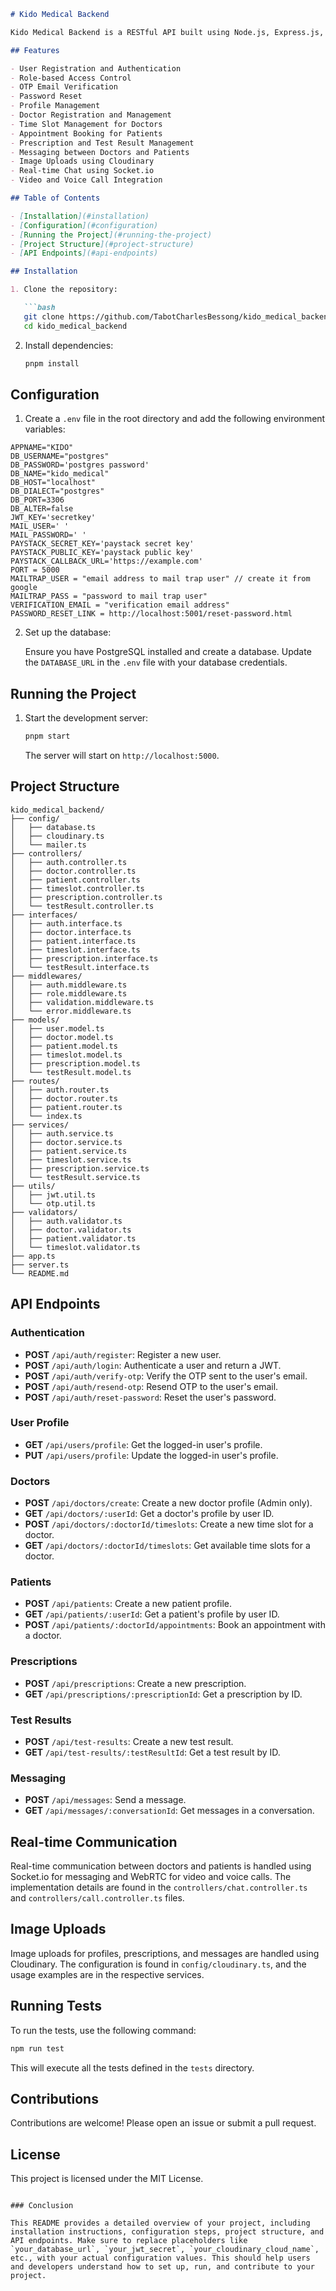 
```markdown
# Kido Medical Backend

Kido Medical Backend is a RESTful API built using Node.js, Express.js, and Sequelize (PostgreSQL) that facilitates a medical appointment system. It allows users to register, authenticate, and manage their profiles. Doctors can manage their time slots, prescriptions, and test results, while patients can book appointments, view prescriptions, and communicate with doctors through chat.

## Features

- User Registration and Authentication
- Role-based Access Control
- OTP Email Verification
- Password Reset
- Profile Management
- Doctor Registration and Management
- Time Slot Management for Doctors
- Appointment Booking for Patients
- Prescription and Test Result Management
- Messaging between Doctors and Patients
- Image Uploads using Cloudinary
- Real-time Chat using Socket.io
- Video and Voice Call Integration

## Table of Contents

- [Installation](#installation)
- [Configuration](#configuration)
- [Running the Project](#running-the-project)
- [Project Structure](#project-structure)
- [API Endpoints](#api-endpoints)

## Installation

1. Clone the repository:

   ```bash
   git clone https://github.com/TabotCharlesBessong/kido_medical_backend.git
   cd kido_medical_backend
   ```

2. Install dependencies:

   ```bash
   pnpm install
   ```

## Configuration

1. Create a `.env` file in the root directory and add the following environment variables:

```env
APPNAME="KIDO"
DB_USERNAME="postgres"
DB_PASSWORD='postgres password'
DB_NAME="kido_medical"
DB_HOST="localhost"
DB_DIALECT="postgres"
DB_PORT=3306
DB_ALTER=false
JWT_KEY='secretkey'
MAIL_USER=' '
MAIL_PASSWORD=' '
PAYSTACK_SECRET_KEY='paystack secret key'
PAYSTACK_PUBLIC_KEY='paystack public key'
PAYSTACK_CALLBACK_URL='https://example.com'
PORT = 5000
MAILTRAP_USER = "email address to mail trap user" // create it from google
MAILTRAP_PASS = "password to mail trap user"
VERIFICATION_EMAIL = "verification email address"
PASSWORD_RESET_LINK = http://localhost:5001/reset-password.html
```

2. Set up the database:

   Ensure you have PostgreSQL installed and create a database. Update the `DATABASE_URL` in the `.env` file with your database credentials.

## Running the Project

1. Start the development server:

   ```bash
   pnpm start
   ```

   The server will start on `http://localhost:5000`.

## Project Structure

```
kido_medical_backend/
├── config/
│   ├── database.ts
│   ├── cloudinary.ts
│   └── mailer.ts
├── controllers/
│   ├── auth.controller.ts
│   ├── doctor.controller.ts
│   ├── patient.controller.ts
│   ├── timeslot.controller.ts
│   ├── prescription.controller.ts
│   └── testResult.controller.ts
├── interfaces/
│   ├── auth.interface.ts
│   ├── doctor.interface.ts
│   ├── patient.interface.ts
│   ├── timeslot.interface.ts
│   ├── prescription.interface.ts
│   └── testResult.interface.ts
├── middlewares/
│   ├── auth.middleware.ts
│   ├── role.middleware.ts
│   ├── validation.middleware.ts
│   └── error.middleware.ts
├── models/
│   ├── user.model.ts
│   ├── doctor.model.ts
│   ├── patient.model.ts
│   ├── timeslot.model.ts
│   ├── prescription.model.ts
│   └── testResult.model.ts
├── routes/
│   ├── auth.router.ts
│   ├── doctor.router.ts
│   ├── patient.router.ts
│   └── index.ts
├── services/
│   ├── auth.service.ts
│   ├── doctor.service.ts
│   ├── patient.service.ts
│   ├── timeslot.service.ts
│   ├── prescription.service.ts
│   └── testResult.service.ts
├── utils/
│   ├── jwt.util.ts
│   └── otp.util.ts
├── validators/
│   ├── auth.validator.ts
│   ├── doctor.validator.ts
│   ├── patient.validator.ts
│   └── timeslot.validator.ts
├── app.ts
├── server.ts
└── README.md
```

## API Endpoints

### Authentication

- **POST** `/api/auth/register`: Register a new user.
- **POST** `/api/auth/login`: Authenticate a user and return a JWT.
- **POST** `/api/auth/verify-otp`: Verify the OTP sent to the user's email.
- **POST** `/api/auth/resend-otp`: Resend OTP to the user's email.
- **POST** `/api/auth/reset-password`: Reset the user's password.

### User Profile

- **GET** `/api/users/profile`: Get the logged-in user's profile.
- **PUT** `/api/users/profile`: Update the logged-in user's profile.

### Doctors

- **POST** `/api/doctors/create`: Create a new doctor profile (Admin only).
- **GET** `/api/doctors/:userId`: Get a doctor's profile by user ID.
- **POST** `/api/doctors/:doctorId/timeslots`: Create a new time slot for a doctor.
- **GET** `/api/doctors/:doctorId/timeslots`: Get available time slots for a doctor.

### Patients

- **POST** `/api/patients`: Create a new patient profile.
- **GET** `/api/patients/:userId`: Get a patient's profile by user ID.
- **POST** `/api/patients/:doctorId/appointments`: Book an appointment with a doctor.

### Prescriptions

- **POST** `/api/prescriptions`: Create a new prescription.
- **GET** `/api/prescriptions/:prescriptionId`: Get a prescription by ID.

### Test Results

- **POST** `/api/test-results`: Create a new test result.
- **GET** `/api/test-results/:testResultId`: Get a test result by ID.

### Messaging

- **POST** `/api/messages`: Send a message.
- **GET** `/api/messages/:conversationId`: Get messages in a conversation.

## Real-time Communication

Real-time communication between doctors and patients is handled using Socket.io for messaging and WebRTC for video and voice calls. The implementation details are found in the `controllers/chat.controller.ts` and `controllers/call.controller.ts` files.

## Image Uploads

Image uploads for profiles, prescriptions, and messages are handled using Cloudinary. The configuration is found in `config/cloudinary.ts`, and the usage examples are in the respective services.

## Running Tests

To run the tests, use the following command:

```bash
npm run test
```

This will execute all the tests defined in the `tests` directory.

## Contributions

Contributions are welcome! Please open an issue or submit a pull request.

## License

This project is licensed under the MIT License.
```

### Conclusion

This README provides a detailed overview of your project, including installation instructions, configuration steps, project structure, and API endpoints. Make sure to replace placeholders like `your_database_url`, `your_jwt_secret`, `your_cloudinary_cloud_name`, etc., with your actual configuration values. This should help users and developers understand how to set up, run, and contribute to your project.
